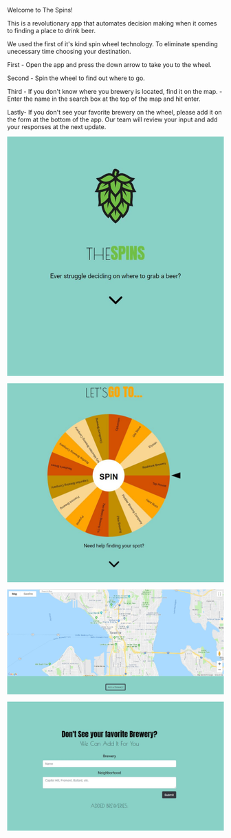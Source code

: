 Welcome to The Spins!

This is a revolutionary app that automates decision making when it comes to finding a place to drink beer. 

We used the first of it's kind spin wheel technology. To eliminate spending unecessary time choosing your destination. 

First - Open the app and press the down arrow to take you to the wheel.
 
Second - Spin the wheel to find out where to go.

Third - If you don't know where you brewery is located, find it on the map.
      - Enter the name in the search box at the top of the map and hit enter.

Lastly- If you don't see your favorite brewery on the wheel, please add it on the form at the bottom of the app. Our team will review your input and add your responses at the next update.

![alt text](https://raw.githubusercontent.com/kellyhaskins00/project-2/master/images/section_1.JPG)

![alt text](https://raw.githubusercontent.com/kellyhaskins00/project-2/master/images/section_2.JPG)

![alt text](https://raw.githubusercontent.com/kellyhaskins00/project-2/master/images/section_3.JPG)

![alt text](https://raw.githubusercontent.com/kellyhaskins00/project-2/master/images/section_4.JPG)
 
